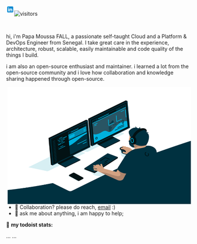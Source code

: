 <a href="https://www.linkedin.com/in/papa-moussa-fall-641265106/">
  <img align="left" alt="Papa Moussa FALL's LinkedIN" width="22px" src="icons8-linkedin-48.png" />
</a>

![visitors](https://visitor-badge.glitch.me/badge?page_id=pmf)

<br />

hi, i'm Papa Moussa FALL, a passionate self-taught Cloud and a Platform & DevOps Engineer from Senegal. I take great care in the experience, architecture, robust, scalable, easily maintainable and code quality of the things I build. 

i am also an open-source enthusiast and maintainer. i learned a lot from the open-source community and i love how collaboration and knowledge sharing happened through open-source.


  <img align="right" alt="GIF" src="https://github.com/papicool/papicool/blob/main/code.gif?raw=true" width="500" height="320" />
  
- 💼 Collaboration? please do reach, [email](mailto:papemfall@gmail.com) :)
- 💬 ask me about anything, i am happy to help;


🚧 **my todoist stats:**
<!-- TODO-IST:START -->
...
...
<!-- TODO-IST:END -->
